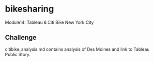 # bikesharing

Module14:  Tableau & Citi Bike New York City

## Challenge

citibike_analysis.md contains analysis of Des Moines and link to Tableau Public Story.
